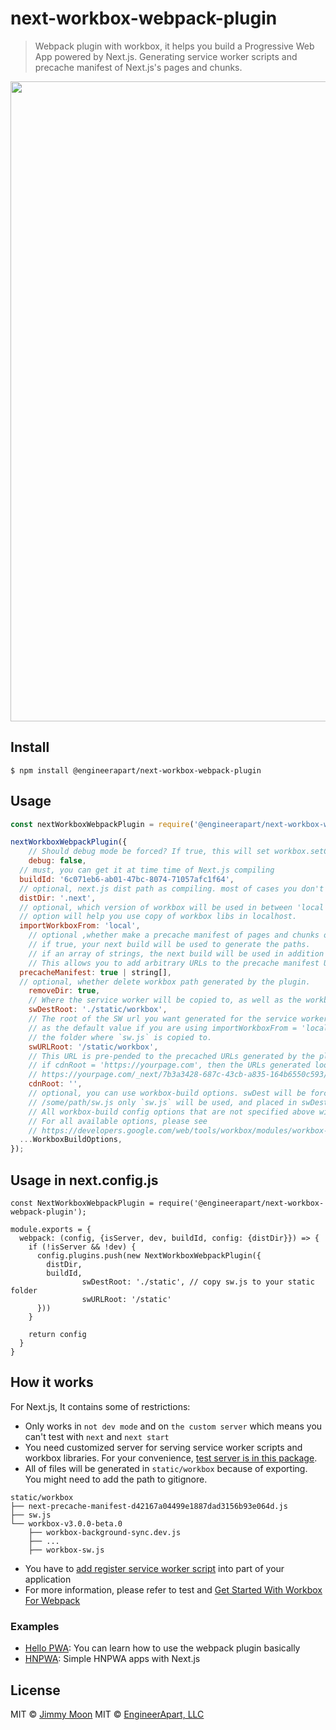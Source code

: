 # next-workbox-webpack-plugin

> Webpack plugin with workbox, it helps you build a Progressive Web App powered by Next.js. Generating service worker scripts and precache manifest of Next.js's pages and chunks.

<img width="1024" src="https://user-images.githubusercontent.com/124117/36341030-4b040398-142b-11e8-9de7-41d3dbe55427.png">

## Install

```
$ npm install @engineerapart/next-workbox-webpack-plugin
```

## Usage

```js
const nextWorkboxWebpackPlugin = require('@engineerapart/next-workbox-webpack-plugin');

nextWorkboxWebpackPlugin({
	// Should debug mode be forced? If true, this will set workbox.setConfig({ debug: true }); in the service worker
	debug: false,
  // must, you can get it at time time of Next.js compiling
  buildId: '6c071eb6-ab01-47bc-8074-71057afc1f64',
  // optional, next.js dist path as compiling. most of cases you don't need to fix it.
  distDir: '.next',
  // optional, which version of workbox will be used in between 'local' or 'cdn'. 'local'
  // option will help you use copy of workbox libs in localhost.
  importWorkboxFrom: 'local',
	// optional ,whether make a precache manifest of pages and chunks of Next.js app or not.
	// if true, your next build will be used to generate the paths.
	// if an array of strings, the next build will be used in addition to the paths you specify.
	// This allows you to add arbitrary URLs to the precache manifest URL list.
  precacheManifest: true | string[],
  // optional, whether delete workbox path generated by the plugin.
	removeDir: true,
	// Where the service worker will be copied to, as well as the workbox bundle, if using importWorkboxFrom = 'local'
	swDestRoot: './static/workbox',
	// The root of the SW url you want generated for the service worker and its scripts. It is recommended to leave this
	// as the default value if you are using importWorkboxFrom = 'local'. If you use 'cdn', this value only determines
	// the folder where `sw.js` is copied to.
	swURLRoot: '/static/workbox',
	// This URL is pre-pended to the precached URLs generated by the plugin, e.g.
	// if cdnRoot = 'https://yourpage.com', then the URLs generated look like:
	// https://yourpage.com/_next/7b3a3428-687c-43cb-a835-164b6550c593/page/index.js
	cdnRoot: '',
	// optional, you can use workbox-build options. swDest will be forced to use the basename, e.g. if you provide
	// /some/path/sw.js only `sw.js` will be used, and placed in swDestRoot.
	// All workbox-build config options that are not specified above will be passed through to workbox-build.
	// For all available options, please see
	// https://developers.google.com/web/tools/workbox/modules/workbox-build#generateswstring_mode
  ...WorkboxBuildOptions,
});
```

## Usage in next.config.js

```
const NextWorkboxWebpackPlugin = require('@engineerapart/next-workbox-webpack-plugin');

module.exports = {
  webpack: (config, {isServer, dev, buildId, config: {distDir}}) => {
    if (!isServer && !dev) {
      config.plugins.push(new NextWorkboxWebpackPlugin({
        distDir,
        buildId,
				swDestRoot: './static', // copy sw.js to your static folder
				swURLRoot: '/static'
      }))
    }

    return config
  }
}
```

## How it works

For Next.js, It contains some of restrictions:

- Only works in `not dev mode` and on `the custom server` which means you can't test with `next` and `next start`
- You need customized server for serving service worker scripts and workbox libraries. For your convenience, [test server is in this package](https://github.com/engineerapart/next-workbox-webpack-plugin/blob/master/bin/next-workbox-start.js).
- All of files will be generated in `static/workbox` because of exporting. You might need to add the path to gitignore.
```
static/workbox
├── next-precache-manifest-d42167a04499e1887dad3156b93e064d.js
├── sw.js
└── workbox-v3.0.0-beta.0
    ├── workbox-background-sync.dev.js
    ├── ...
    ├── workbox-sw.js
```
- You have to [add register service worker script](https://github.com/engineerapart/next-workbox-webpack-plugin/blob/master/examples/hello-pwa/pages/index.js) into part of your application
- For more information, please refer to test and [Get Started With Workbox For Webpack](https://goo.gl/BFQxuo)

### Examples

- [Hello PWA](https://github.com/engineerapart/next-workbox-webpack-plugin/tree/master/examples/hello-pwa): You can learn how to use the webpack plugin basically
- [HNPWA](https://github.com/engineerapart/next-workbox-webpack-plugin/tree/master/examples/hnpwa): Simple HNPWA apps with Next.js

## License

MIT © [Jimmy Moon](https://ragingwind.me)
MIT © [EngineerApart, LLC](https://engineerapart.com)
